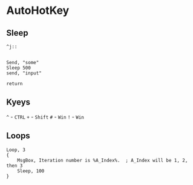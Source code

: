 # AutoHotKey


## Sleep

```AutoHotKey
^j::


Send, "some"
Sleep 500
send, "input"

return
```

## Kyeys

`^` - `CTRL`
`+` - `Shift`
`#` - `Win`
`!` - `Win`

## Loops
```AutoHotKey
Loop, 3
{
    MsgBox, Iteration number is %A_Index%.  ; A_Index will be 1, 2, then 3
    Sleep, 100
}
```

